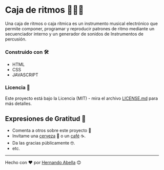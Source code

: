 # Caja de ritmos 🥁😎✨ 

Una caja de ritmos o caja rítmica es un instrumento musical electrónico que permite componer, programar y reproducir patrones de ritmo mediante un secuenciador interno y un generador de sonidos de Instrumentos de percusión.

### Construido con 🛠️

* HTML
* CSS
* JAVASCRIPT

### Licencia 📄

Este proyecto está bajo la Licencia (MIT) - mira el archivo [LICENSE.md](LICENSE.md) para más detalles.

## Expresiones de Gratitud 🎁

* Comenta a otros sobre este proyecto 📢
* Invítame una [cerveza](https://paypal.me/haoficial) 🍺 o un [café](https://buymeacoffee.com/hernandoabella) ☕. 
* Da las gracias públicamente 🤓.
* etc.

---
Hecho con ❤️ por [Hernando Abella](https://github.com/hernandoabella) 😊
